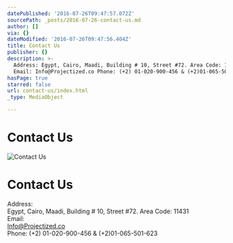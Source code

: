 ```yaml
---
datePublished: '2016-07-26T09:47:57.072Z'
sourcePath: _posts/2016-07-26-contact-us.md
author: []
via: {}
dateModified: '2016-07-26T09:47:56.404Z'
title: Contact Us
publisher: {}
description: >-
  Address: Egypt, Cairo, Maadi, Building # 10, Street #72. Area Code: 11431
  Email: Info@Projectized.co Phone: (+2) 01-020-900-456 & (+2)01-065-501-623
hasPage: true
starred: false
url: contact-us/index.html
_type: MediaObject

---
```

# Contact Us
![Contact Us](https://the-grid-user-content.s3-us-west-2.amazonaws.com/69e40b53-d78e-4a3e-927c-8c087d5dce81.jpg)

# Contact Us

Address:   
Egypt, Cairo, Maadi, Building \# 10, Street \#72\. Area Code: 11431   
Email:   
Info@Projectized.co   
Phone: (+2) 01-020-900-456 & (+2)01-065-501-623